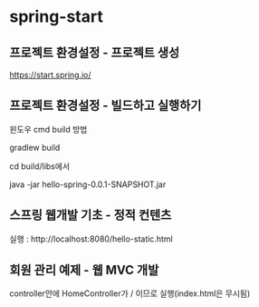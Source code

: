 # spring-start
## 프로젝트 환경설정 - 프로젝트 생성
https://start.spring.io/

## 프로젝트 환경설정 - 빌드하고 실행하기
윈도우 cmd build 방법

gradlew build

cd build/libs에서

java -jar hello-spring-0.0.1-SNAPSHOT.jar

## 스프링 웹개발 기초 - 정적 컨텐츠
실행 : http://localhost:8080/hello-static.html

## 회원 관리 예제 - 웹 MVC 개발
controller안에 HomeController가 / 이므로 실행(index.html은 무시됨)


